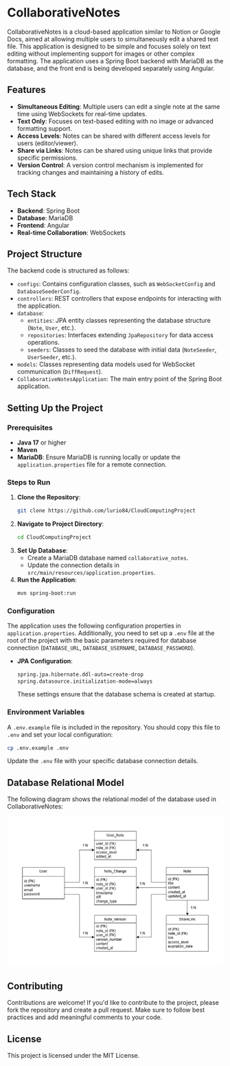 # CollaborativeNotes

CollaborativeNotes is a cloud-based application similar to Notion or Google Docs, aimed at allowing multiple users to simultaneously edit a shared text file. This application is designed to be simple and focuses solely on text editing without implementing support for images or other complex formatting. The application uses a Spring Boot backend with MariaDB as the database, and the front end is being developed separately using Angular.

## Features

- **Simultaneous Editing**: Multiple users can edit a single note at the same time using WebSockets for real-time updates.
- **Text Only**: Focuses on text-based editing with no image or advanced formatting support.
- **Access Levels**: Notes can be shared with different access levels for users (editor/viewer).
- **Share via Links**: Notes can be shared using unique links that provide specific permissions.
- **Version Control**: A version control mechanism is implemented for tracking changes and maintaining a history of edits.

## Tech Stack

- **Backend**: Spring Boot
- **Database**: MariaDB
- **Frontend**: Angular
- **Real-time Collaboration**: WebSockets

## Project Structure

The backend code is structured as follows:

- `configs`: Contains configuration classes, such as `WebSocketConfig` and `DatabaseSeederConfig`.
- `controllers`: REST controllers that expose endpoints for interacting with the application.
- `database`:
    - `entities`: JPA entity classes representing the database structure (`Note`, `User`, etc.).
    - `repositories`: Interfaces extending `JpaRepository` for data access operations.
    - `seeders`: Classes to seed the database with initial data (`NoteSeeder`, `UserSeeder`, etc.).
- `models`: Classes representing data models used for WebSocket communication (`DiffRequest`).
- `CollaborativeNotesApplication`: The main entry point of the Spring Boot application.

## Setting Up the Project

### Prerequisites

- **Java 17** or higher
- **Maven**
- **MariaDB**: Ensure MariaDB is running locally or update the `application.properties` file for a remote connection.

### Steps to Run

1. **Clone the Repository**:
   ```sh
   git clone https://github.com/lurio84/CloudComputingProject
   ```
2. **Navigate to Project Directory**:
   ```sh
   cd CloudComputingProject
   ```
3. **Set Up Database**:
    - Create a MariaDB database named `collaborative_notes`.
    - Update the connection details in `src/main/resources/application.properties`.
4. **Run the Application**:
   ```sh
   mvn spring-boot:run
   ```

### Configuration

The application uses the following configuration properties in `application.properties`. Additionally, you need to set up a `.env` file at the root of the project with the basic parameters required for database connection (`DATABASE_URL`, `DATABASE_USERNAME`, `DATABASE_PASSWORD`).

- **JPA Configuration**:
  ```properties
  spring.jpa.hibernate.ddl-auto=create-drop
  spring.datasource.initialization-mode=always
  ```
  These settings ensure that the database schema is created at startup.

### Environment Variables

A `.env.example` file is included in the repository. You should copy this file to `.env` and set your local configuration:

```sh
cp .env.example .env
```

Update the `.env` file with your specific database connection details.

## Database Relational Model

The following diagram shows the relational model of the database used in CollaborativeNotes:

![Database Relational Model](assets/relationalModel.png)

## Contributing

Contributions are welcome! If you'd like to contribute to the project, please fork the repository and create a pull request. Make sure to follow best practices and add meaningful comments to your code.

## License

This project is licensed under the MIT License.


